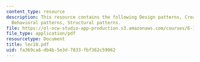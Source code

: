 ```yaml
---
content_type: resource
description: This resource contains the following Design patterns, Creational patterns,
  Behavioral patterns, Structural patterns.
file: https://ol-ocw-studio-app-production.s3.amazonaws.com/courses/6-170-laboratory-in-software-engineering-fall-2005/fa369ca6db4b5e3d7833fbf362c59962_lec18.pdf
file_type: application/pdf
resourcetype: Document
title: lec18.pdf
uid: fa369ca6-db4b-5e3d-7833-fbf362c59962
---
```

